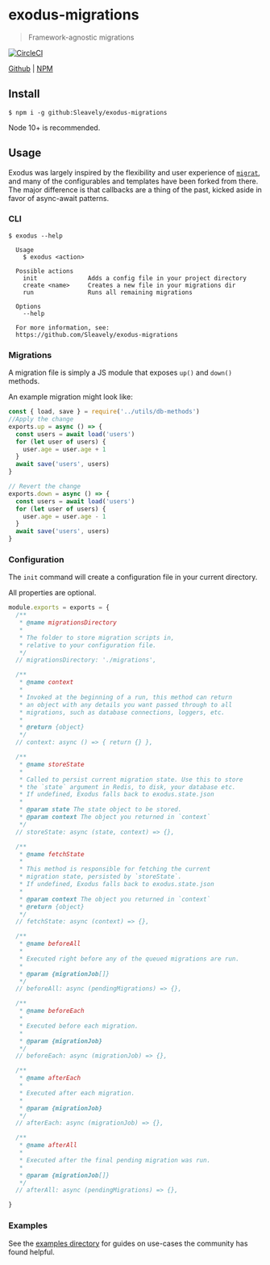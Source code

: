 # exodus-migrations

> Framework-agnostic migrations

[ ![CircleCI](https://img.shields.io/circleci/build/github/Sleavely/exodus-migrations?token=22848581bf01ecc38384dd7f568a8404e84c21d2) ](https://circleci.com/gh/Sleavely/exodus-migrations)

[Github](https://github.com/Sleavely/exodus-migrations) | [NPM](https://www.npmjs.com/package/exodus)

## Install

```
$ npm i -g github:Sleavely/exodus-migrations
```

Node 10+ is recommended.

## Usage

Exodus was largely inspired by the flexibility and user experience of [`migrat`](https://github.com/naturalatlas/migrat), and many of the configurables and templates have been forked from there. The major difference is that callbacks are a thing of the past, kicked aside in favor of async-await patterns.


### CLI

```
$ exodus --help

  Usage
    $ exodus <action>

  Possible actions
    init              Adds a config file in your project directory
    create <name>     Creates a new file in your migrations dir
    run               Runs all remaining migrations

  Options
    --help

  For more information, see:
  https://github.com/Sleavely/exodus-migrations
```


### Migrations

A migration file is simply a JS module that exposes `up()` and `down()` methods.

An example migration might look like:

```js
const { load, save } = require('../utils/db-methods')
//Apply the change
exports.up = async () => {
  const users = await load('users')
  for (let user of users) {
    user.age = user.age + 1
  }
  await save('users', users)
}

// Revert the change
exports.down = async () => {
  const users = await load('users')
  for (let user of users) {
    user.age = user.age - 1
  }
  await save('users', users)
}
```


### Configuration

The `init` command will create a configuration file in your current directory.

All properties are optional.

```js
module.exports = exports = {
  /**
   * @name migrationsDirectory
   *
   * The folder to store migration scripts in,
   * relative to your configuration file.
   */
  // migrationsDirectory: './migrations',

  /**
   * @name context
   *
   * Invoked at the beginning of a run, this method can return
   * an object with any details you want passed through to all
   * migrations, such as database connections, loggers, etc.
   *
   * @return {object}
   */
  // context: async () => { return {} },

  /**
   * @name storeState
   *
   * Called to persist current migration state. Use this to store
   * the `state` argument in Redis, to disk, your database etc.
   * If undefined, Exodus falls back to exodus.state.json
   *
   * @param state The state object to be stored.
   * @param context The object you returned in `context`
   */
  // storeState: async (state, context) => {},

  /**
   * @name fetchState
   *
   * This method is responsible for fetching the current
   * migration state, persisted by `storeState`.
   * If undefined, Exodus falls back to exodus.state.json
   *
   * @param context The object you returned in `context`
   * @return {object}
   */
  // fetchState: async (context) => {},

  /**
   * @name beforeAll
   *
   * Executed right before any of the queued migrations are run.
   *
   * @param {migrationJob[]}
   */
  // beforeAll: async (pendingMigrations) => {},

  /**
   * @name beforeEach
   *
   * Executed before each migration.
   *
   * @param {migrationJob}
   */
  // beforeEach: async (migrationJob) => {},

  /**
   * @name afterEach
   *
   * Executed after each migration.
   *
   * @param {migrationJob}
   */
  // afterEach: async (migrationJob) => {},

  /**
   * @name afterAll
   *
   * Executed after the final pending migration was run.
   *
   * @param {migrationJob[]}
   */
  // afterAll: async (pendingMigrations) => {},

}
```

### Examples

See the [examples directory](./examples) for guides on use-cases the community has found helpful.
